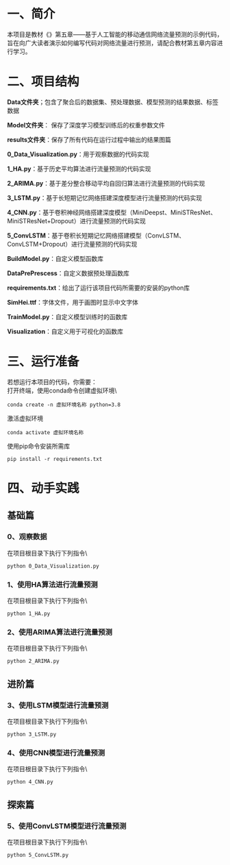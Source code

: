# 一、简介
本项目是教材《》第五章——基于人工智能的移动通信网络流量预测的示例代码，旨在向广大读者演示如何编写代码对网络流量进行预测，请配合教材第五章内容进行学习。
# 二、项目结构
**Data文件夹**；包含了聚合后的数据集、预处理数据、模型预测的结果数据、标签数据

**Model文件夹**： 保存了深度学习模型训练后的权重参数文件

**results文件夹**：保存了所有代码在运行过程中输出的结果图篇

**0_Data_Visualization.py**：用于观察数据的代码实现

**1_HA.py**：基于历史平均算法进行流量预测的代码实现

**2_ARIMA.py**：基于差分整合移动平均自回归算法进行流量预测的代码实现

**3_LSTM.py**：基于长短期记忆网络搭建深度模型进行流量预测的代码实现

**4_CNN.py**：基于卷积神经网络搭建深度模型（MiniDeepst、MiniSTResNet、MiniSTResNet+Dropout）进行流量预测的代码实现

**5_ConvLSTM**：基于卷积长短期记忆网络搭建模型（ConvLSTM、ConvLSTM+Dropout）进行流量预测的代码实现

**BuildModel.py**：自定义模型函数库

**DataPrePrescess**：自定义数据预处理函数库

**requirements.txt**：给出了运行该项目代码所需要的安装的python库

**SimHei.ttf**：字体文件，用于画图时显示中文字体

**TrainModel.py**：自定义模型训练时的函数库

**Visualization**：自定义用于可视化的函数库

# 三、运行准备
若想运行本项目的代码，你需要：\
打开终端，使用conda命令创建虚拟环境\
```
conda create -n 虚拟环境名称 python=3.8 
```
激活虚拟环境
```
conda activate 虚拟环境名称
```
使用pip命令安装所需库
```
pip install -r requirements.txt
```
# 四、动手实践
## 基础篇
### 0、观察数据
在项目根目录下执行下列指令\
```
python 0_Data_Visualization.py
```
### 1、使用HA算法进行流量预测
在项目根目录下执行下列指令\
```
python 1_HA.py
```
### 2、使用ARIMA算法进行流量预测
在项目根目录下执行下列指令\
```
python 2_ARIMA.py
```
## 进阶篇
### 3、使用LSTM模型进行流量预测
在项目根目录下执行下列指令\
```
python 3_LSTM.py
```
### 4、使用CNN模型进行流量预测
在项目根目录下执行下列指令\
```
python 4_CNN.py
```
## 探索篇
### 5、使用ConvLSTM模型进行流量预测
在项目根目录下执行下列指令\
```
python 5_ConvLSTM.py
```
